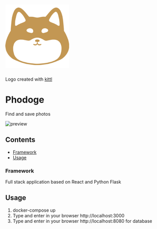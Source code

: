# <img src="/frontend/src/images/logo.svg" alt="Logo" width="200px">

Logo created with [kittl](https://www.kittl.com)

# Phodoge

Find and save photos

![preview](assets/demo.gif)

## Contents

- [Framework](#framework)
- [Usage](#usage)

### Framework

Full stack application based on React and Python Flask

## Usage

1. docker-compose up
2. Type and enter in your browser http://localhost:3000
3. Type and enter in your browser http://localhost:8080 for database
